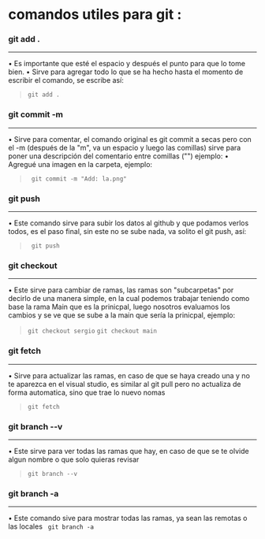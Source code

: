 #  **comandos utiles para git :**

### git add .

------------

&bull; Es importante que esté el espacio y después el punto para que lo tome bien.
&bull; Sirve para agregar todo lo que se ha hecho hasta el momento de escribir  el comando, se escribe así:
>`git add .`




### git commit -m

------------
&bull; Sirve para comentar, el comando original es git commit a secas pero con el -m (después de la "m", va un espacio y luego las comillas) sirve para poner una descripción del comentario entre comillas ("") ejemplo:
&bull; Agregué una imagen en la carpeta, ejemplo:
>` git commit -m "Add: la.png"`

### git push

------------
 &bull; Este comando sirve para subir los datos al github y que podamos verlos todos, es el paso final, sin este no se sube nada, va solito el git push, así:
>` git push`


### git checkout
------------
  &bull; Este sirve para cambiar de ramas, las ramas son "subcarpetas" por decirlo de una manera simple, en la cual podemos trabajar teniendo como base la rama Main que es la prinicpal, luego nosotros evaluamos los cambios y se ve que se sube a la main que sería la prinicpal, ejemplo:
> `git checkout sergio`
> `git checkout main `

### git fetch    

------------
&bull; Sirve para actualizar las ramas, en caso de que se haya creado una y no te aparezca en el visual studio, es similar al git pull pero no actualiza de forma automatica, sino que trae lo nuevo nomas
> `git fetch`

### git branch --v

------------
 &bull; Este sirve para ver todas las ramas que hay, en caso de que se te olvide algun nombre o que solo quieras revisar
> `git branch --v`


 ### git branch -a
 ------------
 &bull; Este comando sive para mostrar todas las ramas, ya sean las remotas o las locales
 ` git branch -a`

